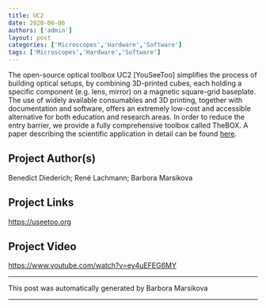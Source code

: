 ```yaml
---
title: UC2
date: 2020-06-06
authors: ['admin']
layout: post
categories: ['Microscopes','Hardware','Software']
tags: ['Microscopes','Hardware','Software']
---
```

The open-source optical toolbox UC2 [YouSeeToo] simplifies the process of building optical setups, by combining 3D-printed cubes, each holding a specific component (e.g. lens, mirror) on a magnetic square-grid baseplate. The use of widely available consumables and 3D printing, together with documentation and software, offers an extremely low-cost and accessible alternative for both education and research areas. In order to reduce the entry barrier, we provide a fully comprehensive toolbox called TheBOX. A paper describing the scientific application in detail can be found [here](https://www.biorxiv.org/content/10.1101/2020.03.02.973073v1).
## Project Author(s)
Benedict Diederich; René Lachmann; Barbora Marsikova
## Project Links
https://useetoo.org
## Project Video
https://www.youtube.com/watch?v=ey4uEFEG6MY
***
This post was automatically generated by
Barbora Marsikova
***
